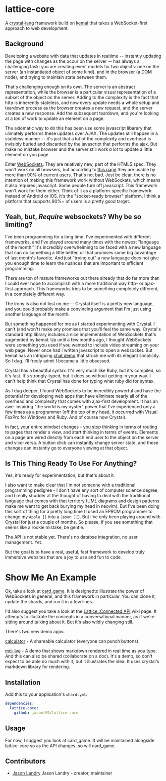 # lattice-core

A [crystal-lang](https://github.com/crystal-lang/crystal) framework build on [kemal](https://github.com/kemalcr/kemal) that takes a WebSocket-first approach to web development.

## Background

Developing a website with data that updates in realtime -- instantly updating the page with changes 
as the occur on the server -- has always a challenging task:  you are creating event models for 
two objects:  one on the server (an instantiated object of some kind), and in the browser (a DOM node), and trying to 
maintain state between them.

That's challenging enough on its own.  The server is an abstract representation, while the browser is a particular
visual representation of a subset of the object on the server.  Adding to the complexity is the fact that http is
inherently stateless, and now every update needs a whole setup and teardown process as the browser creates a new request, and the server creates a new response. Add the subsequent teardown, and you're looking at a _ton_ of work to update an element on a page.

The axiomatic way to do this has been use some javascript libarary that ulimately performs these updates over AJAX.  The updates still happen in a stateless manner -- it's just that a lot of the  complexity and overhead is invisibly buried and discarded by the javascript that performs the ajax. But make no mistake browser and the server still work _a lot_ to update a little element on you page.   

Enter [WebSockets](https://www.websocket.org/quantum.html).  They are relatively new, part of the HTML5 spec.  They won't work on all browsers, but according to [this page](http://caniuse.com/#feat=websockets) they are usable by more than 90% of current users.  That's not bad.  Just be clear, there is no intention of 
making this framework work without WebSockets, which means it also requires javascript.   Some people turn off
javascript.  This framework won't work for them either.  Think of it as a platform-specific framework:  Instead of Android or iOS,  it's the "socket-ready browser" platform.  I think a platform that supports 90%+ of users is a pretty good target.

## Yeah, but, _Require_ websockets?  Why be so limiting?

I've been programming for a long time.  I've experimented with different frameworks, and I've played around many times with the newest "language of the month."  It's incredibly overwhelming to be faced with a new language that can do something a little better, or that promises some big advantage of last month's favorite.   And just "trying out" a new language does not give you enough time to learn the nuances that are important to efficient programming.

There are ton of mature  frameworks out there already that do far more than I could ever hope to accomplish with a more traditional way http- or ajax-first approach.  This frameworks tries to be something completely different, in a completely different way.  

The irony is also not lost on me -- Crystal itself is a pretty new language, and you could probably make a convincing argument that I'm just using another language of the month.

But something happened for me as I started experimenting with Crystal.  I can't (and won't) make any promises that you'll feel the same way.  Crystal's standard http library includes a nice implementation of WebSockets that's augmented by kemal.  Up until a few months ago,  I thought WebSockets were something you used if you wanted to include video streaming on your web page.  Never once had I written javascript to open a websocket.  But kemal has an intriguing [chat demo](https://github.com/sdogruyol/kemal-chat) that struck me with its elegant simplicity.  So I dug.  I'll freely admit  I became a little obsessed.

Crystal has a beautiful syntax.  It's very much like Ruby, but it's compiled, so it's fast.  It's strongly-typed, but it does so without getting in your way.  I can't help think that Crystal has done for typing what ruby did for syntax.

As I dug deeper, I found WebSockets to be incredibly powerful and have the potential for developing web 
apps that have eliminate nearly all of the overhead and complexity that comes with ajax-first development.  It
has an awe-inspiring "the world is my oyster" power that I've experienced only a few times as a 
programmer (off the top of my head, it occurred with Visual FoxPro for Windows and Ruby.  And of course now Crystal).

In fact, your entire mindset changes - you stop thinking in terms of routing to pages that render a view, and start thinking in terms of events.  Elements on a page are wired directly from each end user to the object on the server and vice-versa.  A button click can instantly change server state, and those changes can instantly go to everyone viewing at that object.

## Is This Thing Ready To Use For Anything?

Yes, it's ready for experimentation, but that's about it.

I also want to make clear that I'm not someone with a traditional programming pedigree - I don't have any sort of computer science degree, and I really shudder at the thought of having to deal with the traditional language that comes with that territory (UML diagrams and design patterns make me want to get back burying my head in neovim).   But I've been doing this sort of thing for a pretty long time (I used an EPROM programmer to change my `Apple ][` into a `Jason ][`).  But I've only been playing around with Crystal for just a couple of months.  So please, if you see something that seems like a rookie mistake, be gentle.  

The API is not stable yet.  There's no databse integration, no user management.  Yet.

But the goal is to have a real, useful, fast framework to develop truly immersive websites that are a joy to use and fun to code.

# Show Me An Example

Ok, take a look at [card_game](https://github.com/jasonl99/card_game).  It is designedto illustrate the power of WebSockets in general, and this framework in particular.  You can clone it, update the shards, and run it in a few lines.

I'd also suggest you take a look at the [Lattice::Connected API](https://github.com/jasonl99/lattice-core/wiki/Lattice_Connected-API) wiki page.  It attempts to illustrate the concepts in a conversational manner, as if we're sitting around talking about it.  But it's also wildly changing still.

There's two new demo apps:  

[calculator](https://github.com/jasonl99/calculator) - A shareable calculator (everyone can punch buttons).

[md-live](https://github.com/jasonl99/md_live) - A demo that shows markdown rendered in real time as you type.  And this can also be shared (collaborate on a doc).  It's a demo, so don't expect to be able do much with it, but it illustrates the idea.  It uses crystal's markdown library for rendering.

## Installation

Add this to your application's `shard.yml`:

```yaml
dependencies:
  lattice-core:
    github: jasonl99/lattice-core
```

## Usage

For now, I suggest you look at card_game.  It will be maintained alongside lattice-core so as the API changes, so will card_game.

## Contributors

- [Jason Landry](https://github.com/[your-github-name]) Jason Landry - creator, maintainer
